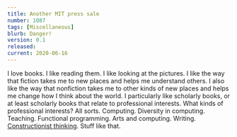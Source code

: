 ```yaml
---
title: Another MIT press sale
number: 1087
tags: [Miscellaneous]
blurb: Danger!
version: 0.1
released: 
current: 2020-06-16
---
```

I love books.  I like reading them.  I like looking at the pictures.
I like the way that fiction takes me to new places and helps me
understand others.  I also like the way that nonfiction takes me
to other kinds of new places and helps me change how I think about
the world.  I particularly like scholarly books, or at least scholarly
books that relate to professional interests.  What kinds of professional
interests?  All sorts.  Computing.  Diversity in computing.  Teaching.
Functional programming.  Arts and computing.  Writing.  [Constructionist
thinking](constructionism-2020-06-03).  Stuff like that.


